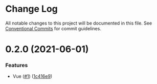 # Change Log

All notable changes to this project will be documented in this file.
See [Conventional Commits](https://conventionalcommits.org) for commit guidelines.

# 0.2.0 (2021-06-01)


### Features

* Vue ([#1](https://github.com/JosemaPereira/vue-lerna-base/issues/1)) ([1c416e9](https://github.com/JosemaPereira/vue-lerna-base/commit/1c416e9c60925dc5fb192cb1d63acdab95b6893a))
